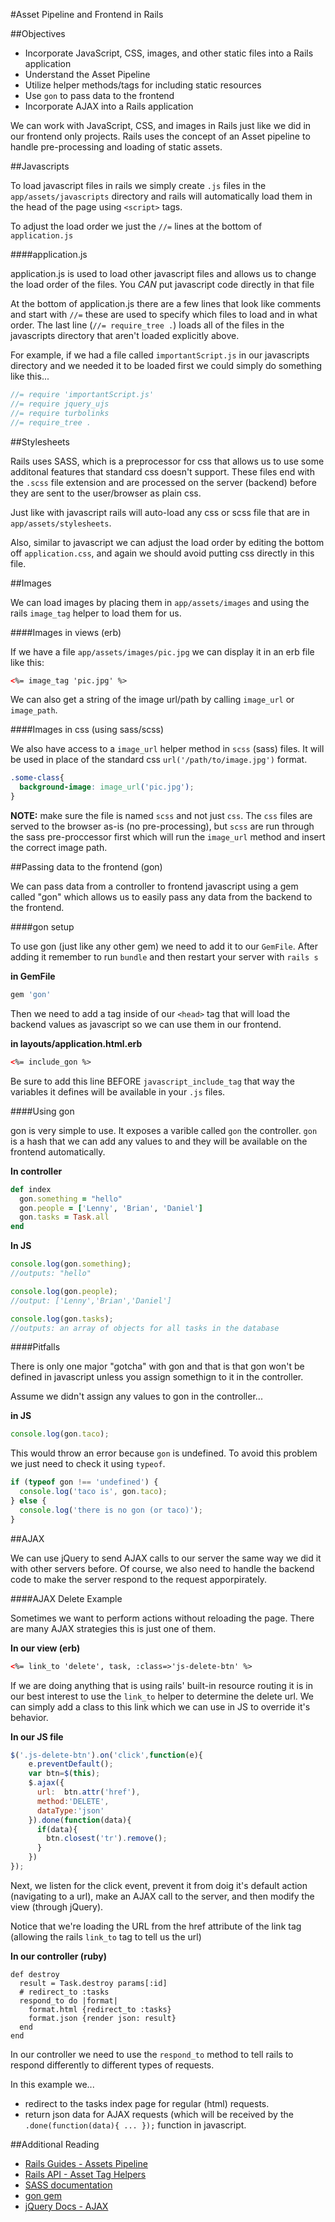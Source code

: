 #Asset Pipeline and Frontend in Rails

##Objectives

* Incorporate JavaScript, CSS, images, and other static files into a Rails application
* Understand the Asset Pipeline
* Utilize helper methods/tags for including static resources
* Use `gon` to pass data to the frontend
* Incorporate AJAX into a Rails application

We can work with JavaScript, CSS, and images in Rails just like we did in our frontend only projects. Rails uses the concept of an Asset pipeline to handle pre-processing and loading of static assets.

##Javascripts

To load javascript files in rails we simply create `.js` files in the `app/assets/javascripts` directory and rails will automatically load them in the head of the page using `<script>` tags.

To adjust the load order we just the `//=` lines at the bottom of `application.js`

####application.js

application.js is used to load other javascript files and allows us to change the load order of the files. You *CAN* put javascript code directly in that file

At the bottom of application.js there are a few lines that look like comments and start with `//=` these are used to specify which files to load and in what order. The last line (`//= require_tree .`) loads all of the files in the javascripts directory that aren't loaded explicitly above.

For example, if we had a file called `importantScript.js` in our javascripts directory and we needed it to be loaded first we could simply do something like this...

```js
//= require 'importantScript.js'
//= require jquery_ujs
//= require turbolinks
//= require_tree .
```

##Stylesheets

Rails uses SASS, which is a preprocessor for css that allows us to use some additonal features that standard css doesn't support. These files end with the `.scss` file extension and are processed on the server (backend) before they are sent to the user/browser as plain css.

Just like with javascript rails will auto-load any css or scss file that are in `app/assets/stylesheets`.

Also, similar to javascript we can adjust the load order by editing the bottom off `application.css`, and again we should avoid putting css directly in this file.


##Images

We can load images by placing them in `app/assets/images` and using the rails `image_tag` helper to load them for us.

####Images in views (erb)

If we have a file `app/assets/images/pic.jpg` we can display it in an erb file like this:

```html
<%= image_tag 'pic.jpg' %>
```

We can also get a string of the image url/path by calling `image_url` or `image_path`.

####Images in css (using sass/scss)

We also have access to a `image_url` helper method in `scss` (sass) files. It will be used in place of the standard css `url('/path/to/image.jpg')` format.

```css
.some-class{
  background-image: image_url('pic.jpg');
}
```

**NOTE:** make sure the file is named `scss` and not just `css`. The `css` files are served to the browser as-is (no pre-processing), but `scss` are run through the sass pre-proccessor first which will run the `image_url` method and insert the correct image path.


##Passing data to the frontend (gon)

We can pass data from a controller to frontend javascript using a gem called "gon" which allows us to easily pass any data from the backend to the frontend.

####gon setup

To use gon (just like any other gem) we need to add it to our `GemFile`. After adding it remember to run `bundle` and then restart your server with `rails s`

**in GemFile**

```ruby
gem 'gon'
```

Then we need to add a tag inside of our `<head>` tag that will load the backend values as javascript so we can use them in our frontend.

**in layouts/application.html.erb**

```html
<%= include_gon %>
```

Be sure to add this line BEFORE  `javascript_include_tag` that way the variables it defines will be available in your `.js` files.

####Using gon

gon is very simple to use. It exposes a varible called `gon` the controller. `gon` is a hash that we can add any values to and they will be available on the frontend automatically.

**In controller**

```ruby
def index
  gon.something = "hello"
  gon.people = ['Lenny', 'Brian', 'Daniel']
  gon.tasks = Task.all
end
```

**In JS**

```javascript
console.log(gon.something);
//outputs: "hello"

console.log(gon.people);
//output: ['Lenny','Brian','Daniel']

console.log(gon.tasks);
//outputs: an array of objects for all tasks in the database
```

####Pitfalls

There is only one major "gotcha" with gon and that is that gon won't be defined in javascript unless you assign somethign to it in the controller.

Assume we didn't assign any values to gon in the controller...

**in JS**

```javascript
console.log(gon.taco);
```

This would throw an error because `gon` is undefined. To avoid this problem we just need to check it using `typeof`.

```javascript
if (typeof gon !== 'undefined') {
  console.log('taco is', gon.taco);
} else {
  console.log('there is no gon (or taco)');
}
```

##AJAX

We can use jQuery to send AJAX calls to our server the same way we did it with other servers before. Of course, we also need to handle the backend code to make the server respond to the request apporpirately.

####AJAX Delete Example

Sometimes we want to perform actions without reloading the page. There are many AJAX strategies this is just one of them.

**In our view (erb)**

```html
<%= link_to 'delete', task, :class=>'js-delete-btn' %>
```

If we are doing anything that is using rails' built-in resource routing it is in our best interest to use the `link_to` helper to determine the delete url. We can simply add a class to this link which we can use in JS to override it's behavior.


**In our JS file**

```javascript
$('.js-delete-btn').on('click',function(e){
    e.preventDefault();
    var btn=$(this);
    $.ajax({
      url:  btn.attr('href'),
      method:'DELETE',
      dataType:'json'
    }).done(function(data){
      if(data){
        btn.closest('tr').remove();
      }
    })
});
```

Next, we listen for the click event, prevent it from doig it's default action (navigating to a url), make an AJAX call to the server, and then modify the view (through jQuery).

Notice that we're loading the URL from the href attribute of the link tag (allowing the rails `link_to` tag to tell us the url)


**In our controller (ruby)**

```rails
def destroy
  result = Task.destroy params[:id]
  # redirect_to :tasks
  respond_to do |format|
    format.html {redirect_to :tasks}
    format.json {render json: result}
  end
end
```

In our controller we need to use the `respond_to` method to tell rails to respond differently to different types of requests.

In this example we...
* redirect to the tasks index page for regular (html) requests.
* return json data for AJAX requests (which will be received by the `.done(function(data){ ... });` function in javascript.


##Additional Reading

* [Rails Guides - Assets Pipeline](http://guides.rubyonrails.org/asset_pipeline.html)
* [Rails API - Asset Tag Helpers](http://api.rubyonrails.org/classes/ActionView/Helpers/AssetTagHelper.html)
* [SASS documentation](http://sass-lang.com/documentation/file.SASS_REFERENCE.html)
* [gon gem](https://github.com/gazay/gon)
* [jQuery Docs - AJAX](http://api.jquery.com/jquery.ajax/)
